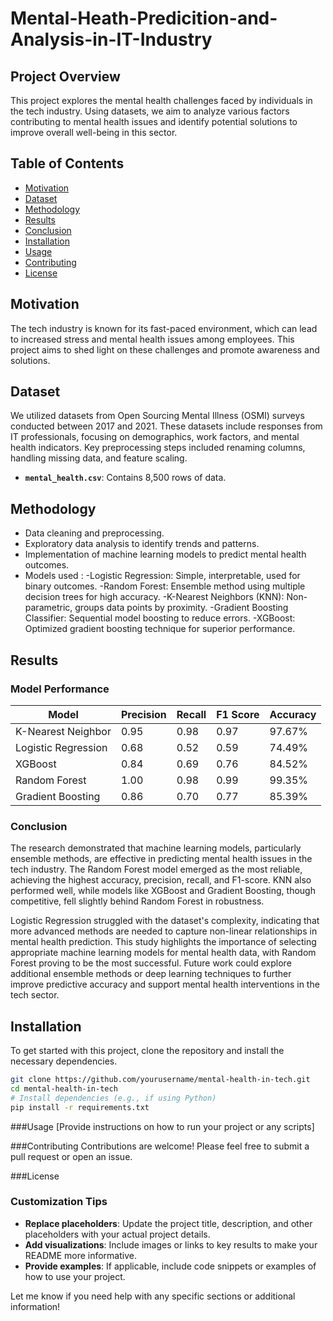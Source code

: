 # Mental-Heath-Predicition-and-Analysis-in-IT-Industry

## Project Overview
This project explores the mental health challenges faced by individuals in the tech industry. Using datasets, we aim to analyze various factors contributing to mental health issues and identify potential solutions to improve overall well-being in this sector.

## Table of Contents
- [Motivation](#motivation)
- [Dataset](#dataset)
- [Methodology](#methodology)
- [Results](#results)
- [Conclusion](#conclusion)
- [Installation](#installation)
- [Usage](#usage)
- [Contributing](#contributing)
- [License](#license)

## Motivation
The tech industry is known for its fast-paced environment, which can lead to increased stress and mental health issues among employees. This project aims to shed light on these challenges and promote awareness and solutions.

## Dataset
We utilized datasets from Open Sourcing Mental Illness (OSMI) surveys conducted between 2017 and 2021. These datasets include responses from IT professionals, focusing on demographics, work factors, and mental health indicators. Key preprocessing steps included renaming columns, handling missing data, and feature scaling.
- **`mental_health.csv`**: Contains 8,500 rows of data.

## Methodology
- Data cleaning and preprocessing.
- Exploratory data analysis to identify trends and patterns.
- Implementation of machine learning models to predict mental health outcomes.
- Models used :
    -Logistic Regression: Simple, interpretable, used for binary outcomes.
    -Random Forest: Ensemble method using multiple decision trees for high accuracy.
    -K-Nearest Neighbors (KNN): Non-parametric, groups data points by proximity.
    -Gradient Boosting Classifier: Sequential model boosting to reduce errors.
    -XGBoost: Optimized gradient boosting technique for superior performance.

## Results
### Model Performance

| Model               | Precision | Recall  | F1 Score | Accuracy |
|---------------------|-----------|---------|----------|----------|
| K-Nearest Neighbor  | 0.95      | 0.98    | 0.97     | 97.67%   |
| Logistic Regression | 0.68      | 0.52    | 0.59     | 74.49%   |
| XGBoost             | 0.84      | 0.69    | 0.76     | 84.52%   |
| Random Forest       | 1.00      | 0.98    | 0.99     | 99.35%   |
| Gradient Boosting   | 0.86      | 0.70    | 0.77     | 85.39%   |



### Conclusion
The research demonstrated that machine learning models, particularly ensemble methods, are effective in predicting mental health issues in the tech industry. The Random Forest model emerged as the most reliable, achieving the highest accuracy, precision, recall, and F1-score. KNN also performed well, while models like XGBoost and Gradient Boosting, though competitive, fell slightly behind Random Forest in robustness.

Logistic Regression struggled with the dataset's complexity, indicating that more advanced methods are needed to capture non-linear relationships in mental health prediction. This study highlights the importance of selecting appropriate machine learning models for mental health data, with Random Forest proving to be the most successful. Future work could explore additional ensemble methods or deep learning techniques to further improve predictive accuracy and support mental health interventions in the tech sector.


## Installation
To get started with this project, clone the repository and install the necessary dependencies.

```bash
git clone https://github.com/yourusername/mental-health-in-tech.git
cd mental-health-in-tech
# Install dependencies (e.g., if using Python)
pip install -r requirements.txt
```

###Usage
[Provide instructions on how to run your project or any scripts]

###Contributing
Contributions are welcome! Please feel free to submit a pull request or open an issue.

###License

### Customization Tips
- **Replace placeholders**: Update the project title, description, and other placeholders with your actual project details.
- **Add visualizations**: Include images or links to key results to make your README more informative.
- **Provide examples**: If applicable, include code snippets or examples of how to use your project.

Let me know if you need help with any specific sections or additional information!

